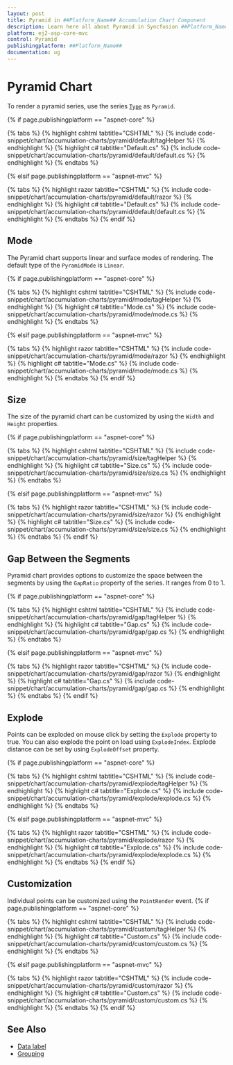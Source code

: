 ```yaml
---
layout: post
title: Pyramid in ##Platform_Name## Accumulation Chart Component
description: Learn here all about Pyramid in Syncfusion ##Platform_Name## Accumulation Chart component and more.
platform: ej2-asp-core-mvc
control: Pyramid
publishingplatform: ##Platform_Name##
documentation: ug
---
```



# Pyramid Chart

To render a pyramid series, use the series [`Type`](https://help.syncfusion.com/cr/aspnetcore-js2/Syncfusion.EJ2.Charts.AccumulationSeries.html#Syncfusion_EJ2_Charts_AccumulationSeries_Type)
as `Pyramid`.

{% if page.publishingplatform == "aspnet-core" %}

{% tabs %}
{% highlight cshtml tabtitle="CSHTML" %}
{% include code-snippet/chart/accumulation-charts/pyramid/default/tagHelper %}
{% endhighlight %}
{% highlight c# tabtitle="Default.cs" %}
{% include code-snippet/chart/accumulation-charts/pyramid/default/default.cs %}
{% endhighlight %}
{% endtabs %}

{% elsif page.publishingplatform == "aspnet-mvc" %}

{% tabs %}
{% highlight razor tabtitle="CSHTML" %}
{% include code-snippet/chart/accumulation-charts/pyramid/default/razor %}
{% endhighlight %}
{% highlight c# tabtitle="Default.cs" %}
{% include code-snippet/chart/accumulation-charts/pyramid/default/default.cs %}
{% endhighlight %}
{% endtabs %}
{% endif %}



## Mode

The Pyramid chart supports linear and surface modes of rendering. The default type of the
`PyramidMode` is `Linear`.

{% if page.publishingplatform == "aspnet-core" %}

{% tabs %}
{% highlight cshtml tabtitle="CSHTML" %}
{% include code-snippet/chart/accumulation-charts/pyramid/mode/tagHelper %}
{% endhighlight %}
{% highlight c# tabtitle="Mode.cs" %}
{% include code-snippet/chart/accumulation-charts/pyramid/mode/mode.cs %}
{% endhighlight %}
{% endtabs %}

{% elsif page.publishingplatform == "aspnet-mvc" %}

{% tabs %}
{% highlight razor tabtitle="CSHTML" %}
{% include code-snippet/chart/accumulation-charts/pyramid/mode/razor %}
{% endhighlight %}
{% highlight c# tabtitle="Mode.cs" %}
{% include code-snippet/chart/accumulation-charts/pyramid/mode/mode.cs %}
{% endhighlight %}
{% endtabs %}
{% endif %}



## Size

The size of the pyramid chart can be customized by using the  `Width` and `Height` properties.

{% if page.publishingplatform == "aspnet-core" %}

{% tabs %}
{% highlight cshtml tabtitle="CSHTML" %}
{% include code-snippet/chart/accumulation-charts/pyramid/size/tagHelper %}
{% endhighlight %}
{% highlight c# tabtitle="Size.cs" %}
{% include code-snippet/chart/accumulation-charts/pyramid/size/size.cs %}
{% endhighlight %}
{% endtabs %}

{% elsif page.publishingplatform == "aspnet-mvc" %}

{% tabs %}
{% highlight razor tabtitle="CSHTML" %}
{% include code-snippet/chart/accumulation-charts/pyramid/size/razor %}
{% endhighlight %}
{% highlight c# tabtitle="Size.cs" %}
{% include code-snippet/chart/accumulation-charts/pyramid/size/size.cs %}
{% endhighlight %}
{% endtabs %}
{% endif %}



## Gap Between the Segments

Pyramid chart provides options to customize the space between the segments by using the `GapRatio` property of the
series. It ranges from 0 to 1.

{% if page.publishingplatform == "aspnet-core" %}

{% tabs %}
{% highlight cshtml tabtitle="CSHTML" %}
{% include code-snippet/chart/accumulation-charts/pyramid/gap/tagHelper %}
{% endhighlight %}
{% highlight c# tabtitle="Gap.cs" %}
{% include code-snippet/chart/accumulation-charts/pyramid/gap/gap.cs %}
{% endhighlight %}
{% endtabs %}

{% elsif page.publishingplatform == "aspnet-mvc" %}

{% tabs %}
{% highlight razor tabtitle="CSHTML" %}
{% include code-snippet/chart/accumulation-charts/pyramid/gap/razor %}
{% endhighlight %}
{% highlight c# tabtitle="Gap.cs" %}
{% include code-snippet/chart/accumulation-charts/pyramid/gap/gap.cs %}
{% endhighlight %}
{% endtabs %}
{% endif %}



## Explode

Points can be exploded on mouse click by setting the `Explode` property to true. You can also explode the point
on load using `ExplodeIndex`. Explode distance can be set by using `ExplodeOffset` property.

{% if page.publishingplatform == "aspnet-core" %}

{% tabs %}
{% highlight cshtml tabtitle="CSHTML" %}
{% include code-snippet/chart/accumulation-charts/pyramid/explode/tagHelper %}
{% endhighlight %}
{% highlight c# tabtitle="Explode.cs" %}
{% include code-snippet/chart/accumulation-charts/pyramid/explode/explode.cs %}
{% endhighlight %}
{% endtabs %}

{% elsif page.publishingplatform == "aspnet-mvc" %}

{% tabs %}
{% highlight razor tabtitle="CSHTML" %}
{% include code-snippet/chart/accumulation-charts/pyramid/explode/razor %}
{% endhighlight %}
{% highlight c# tabtitle="Explode.cs" %}
{% include code-snippet/chart/accumulation-charts/pyramid/explode/explode.cs %}
{% endhighlight %}
{% endtabs %}
{% endif %}



## Customization

Individual points can be customized using the `PointRender` event.
{% if page.publishingplatform == "aspnet-core" %}

{% tabs %}
{% highlight cshtml tabtitle="CSHTML" %}
{% include code-snippet/chart/accumulation-charts/pyramid/custom/tagHelper %}
{% endhighlight %}
{% highlight c# tabtitle="Custom.cs" %}
{% include code-snippet/chart/accumulation-charts/pyramid/custom/custom.cs %}
{% endhighlight %}
{% endtabs %}

{% elsif page.publishingplatform == "aspnet-mvc" %}

{% tabs %}
{% highlight razor tabtitle="CSHTML" %}
{% include code-snippet/chart/accumulation-charts/pyramid/custom/razor %}
{% endhighlight %}
{% highlight c# tabtitle="Custom.cs" %}
{% include code-snippet/chart/accumulation-charts/pyramid/custom/custom.cs %}
{% endhighlight %}
{% endtabs %}
{% endif %}



## See Also

* [Data label](./data-label/)
* [Grouping](./grouping/)